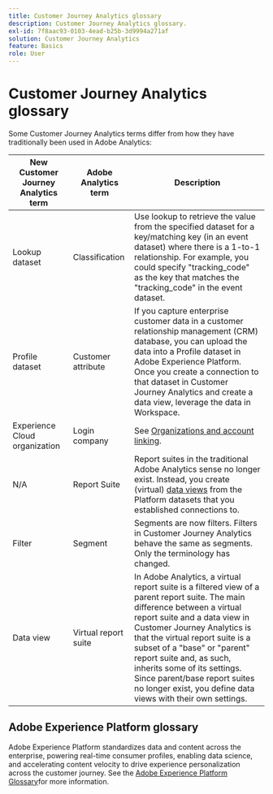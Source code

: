 ```yaml
---
title: Customer Journey Analytics glossary
description: Customer Journey Analytics glossary.
exl-id: 7f8aac93-0103-4ead-b25b-3d9994a271af
solution: Customer Journey Analytics
feature: Basics
role: User
---
```

# Customer Journey Analytics glossary

Some Customer Journey Analytics terms differ from how they have traditionally been used in Adobe Analytics:

| New Customer Journey Analytics term | Adobe Analytics term | Description |
| --- | --- | --- |
| Lookup dataset | Classification | Use lookup to retrieve the value from the specified dataset for a key/matching key (in an event dataset) where there is a 1-to-1 relationship. For example, you could specify "tracking_code" as the key that matches the "tracking_code" in the event dataset.|
|Profile dataset|Customer attribute|If you capture enterprise customer data in a customer relationship management (CRM) database, you can upload the data into a Profile dataset in Adobe Experience Platform. Once you create a connection to that dataset in Customer Journey Analytics and create a data view, leverage the data in Workspace. |
| Experience Cloud organization | Login company | See [Organizations and account linking](https://experienceleague.adobe.com/docs/core-services/interface/manage-users-and-products/organizations.html#topic_C31CB834F109465A82ED57FF0563B3F1). |
| N/A | Report Suite | Report suites in the traditional Adobe Analytics sense no longer exist. Instead, you create (virtual) [data views](/help/data-views/create-dataview.md) from the Platform datasets that you established connections to. |
| Filter | Segment | Segments are now filters. Filters in Customer Journey Analytics behave the same as segments. Only the terminology has changed. |
| Data view | Virtual report suite | In Adobe Analytics, a virtual report suite is a filtered view of a parent report suite. The main difference between a virtual report suite and a data view in Customer Journey Analytics is that the virtual report suite is a subset of a "base" or "parent" report suite and, as such, inherits some of its settings. Since parent/base report suites no longer exist, you define data views with their own settings. |

## Adobe Experience Platform glossary

Adobe Experience Platform standardizes data and content across the enterprise, powering real-time consumer profiles, enabling data science, and accelerating content velocity to drive experience personalization across the customer journey.
See the [Adobe Experience Platform Glossary](https://experienceleague.adobe.com/docs/experience-platform/landing/glossary.html)for more information.
